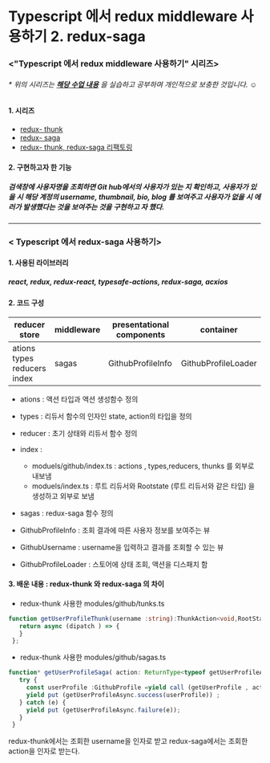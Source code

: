 # Typescript 에서 redux middleware 사용하기 2. redux-saga

### <"Typescript 에서 redux middleware 사용하기" 시리즈>
###### * 위의 시리즈는 **[해당 수업 내용](https://react.vlpt.us/using-typescript/06-ts-redux-middleware.html)** 을 실습하고 공부하며 개인적으로 보충한 것입니다. ☺

#### 1. 시리즈
  * [redux- thunk](https://github.com/BadaHertz52/practice_ts_redux-thunk)
  * [redux- saga](https://github.com/BadaHertz52/practic_ts_redux-saga)
  * [redux- thunk, redux-saga 리팩토링](https://github.com/BadaHertz52/practice_ts_redux_middleware ) 

#### 2. 구현하고자 한 기능 
##### 검색창에 사용자명을 조회하면  Git hub에서의 사용자가 있는 지 확인하고, 사용자가 있을 시 해당 계정의 username, thumbnail, bio, blog  를 보여주고 사용자가 없을 시 에러가 발생했다는 것을 보여주는 것을 구현하고 자 했다. 
-------------------------------------------------------------------------------------------------------------------------------------

### < Typescript 에서 redux-saga 사용하기>

#### 1. 사용된 라이브러리
##### react, redux, redux-react, typesafe-actions, redux-saga, acxios 


#### 2. 코드 구성
|reducer store |middleware|presentational components|container|
|--------------|----------|-------------------------|-------------------|
|ations <br >types <br> reducers <br> index|sagas     |GithubProfileInfo        |GithubProfileLoader|

* ations : 액션 타입과 액션 생성함수 정의

* types : 리듀서 함수의 인자인 state, action의 타입을 정의

* reducer : 초기 상태와 리듀서 함수 정의

* index : 
  *  moduels/github/index.ts : actions , types,reducers, thunks 를 외부로 내보냄 
  * moduels/index.ts : 루트 리듀서와 Rootstate (루트 리듀서와 같은 타입) 을 생성하고 외부로 보냄 
  
* sagas : redux-saga 함수 정의 

* GithubProfileInfo : 조회 결과에 따른 사용자 정보를 보여주는 뷰

* GithubUsername : username을 입력하고 결과를 조회할 수 있는 뷰 

* GithubProfileLoader : 스토어에 상태 조회, 액션을 디스패치 함 


#### 3. 배운 내용 : redux-thunk 와 redux-saga 의 차이
* redux-thunk 사용한 modules/github/tunks.ts 
``` typescript
function getUserProfileThunk(username :string):ThunkAction<void,RootState ,null , GithubAction>{
   return async (dipatch ) => {
   }
 };
```

* redux-thunk 사용한 modules/github/sagas.ts 
``` typescript
function* getUserProfileSaga( action: ReturnType<typeof getUserProfileAsync.request>){
   try {
     const userProfile :GithubProfile =yield call (getUserProfile , action.payload);
     yield put (getUserProfileAsync.success(userProfile)) ;
   } catch (e) {
     yield put (getUserProfileAsync.failure(e));
   }
 }
````

redux-thunk에서는 조회한 username을 인자로 받고 redux-saga에서는 조회한 action을 인자로 받는다.  
